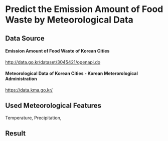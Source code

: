 # Predict the Emission Amount of Food Waste by Meteorological Data

## Data Source
#### Emission Amount of Food Waste of Korean Cities
http://data.go.kr/dataset/3045421/openapi.do

#### Meteorological Data of Korean Cities - Korean Meterorological Administration
https://data.kma.go.kr/

## Used Meteorological Features
Temperature, Precipitation, 

## Result

